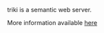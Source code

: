 triki is a semantic web server.

More information available [here](http://donaldmcintosh.net/resource/triki)

